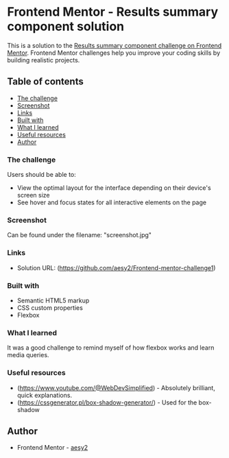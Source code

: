 # Frontend Mentor - Results summary component solution

This is a solution to the [Results summary component challenge on Frontend Mentor](https://www.frontendmentor.io/challenges/results-summary-component-CE_K6s0maV). Frontend Mentor challenges help you improve your coding skills by building realistic projects.

## Table of contents

- [The challenge](#the-challenge)
- [Screenshot](#screenshot)
- [Links](#links)
- [Built with](#built-with)
- [What I learned](#what-i-learned)
- [Useful resources](#useful-resources)
- [Author](#author)

### The challenge

Users should be able to:

- View the optimal layout for the interface depending on their device's screen size
- See hover and focus states for all interactive elements on the page

### Screenshot

Can be found under the filename:
"screenshot.jpg"

### Links

- Solution URL: (https://github.com/aesy2/Frontend-mentor-challenge1)

### Built with

- Semantic HTML5 markup
- CSS custom properties
- Flexbox

### What I learned

It was a good challenge to remind myself of how flexbox works and learn media queries.

### Useful resources

- (https://www.youtube.com/@WebDevSimplified) - Absolutely brilliant, quick explanations.
- (https://cssgenerator.pl/box-shadow-generator/) - Used for the box-shadow

## Author

- Frontend Mentor - [aesy2](https://www.frontendmentor.io/profile/aesy2)


